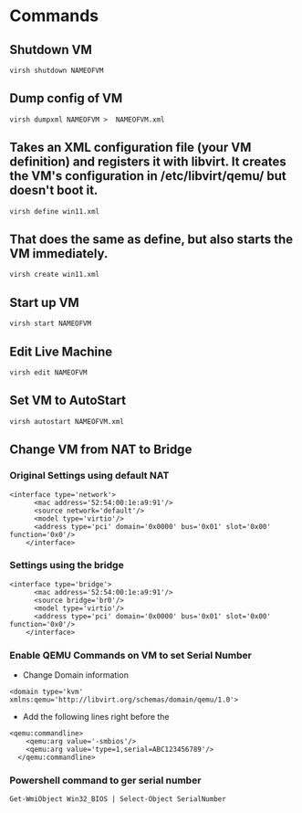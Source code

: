 # Commands

## Shutdown VM
```
virsh shutdown NAMEOFVM
```

## Dump config of VM
```
virsh dumpxml NAMEOFVM >  NAMEOFVM.xml
```

## Takes an XML configuration file (your VM definition) and registers it with libvirt. It creates the VM's configuration in /etc/libvirt/qemu/ but doesn't boot it.
```
virsh define win11.xml
```

##  That does the same as define, but also starts the VM immediately.
```
virsh create win11.xml
```

## Start up VM
```
virsh start NAMEOFVM
```

## Edit Live Machine
```
virsh edit NAMEOFVM
```
## Set VM to AutoStart
```
virsh autostart NAMEOFVM.xml
```


## Change VM from NAT to Bridge

### Original Settings using default NAT
```
<interface type='network'>
      <mac address='52:54:00:1e:a9:91'/>
      <source network='default'/>
      <model type='virtio'/>
      <address type='pci' domain='0x0000' bus='0x01' slot='0x00' function='0x0'/>
    </interface>
```
### Settings using the bridge 
```
<interface type='bridge'>
      <mac address='52:54:00:1e:a9:91'/>
      <source bridge='br0'/>
      <model type='virtio'/>
      <address type='pci' domain='0x0000' bus='0x01' slot='0x00' function='0x0'/>
    </interface>
```

### Enable QEMU Commands on VM to set Serial Number
- Change Domain information
```
<domain type='kvm' xmlns:qemu='http://libvirt.org/schemas/domain/qemu/1.0'>
```

- Add the following lines right before the </DOMAIN>
```
<qemu:commandline>
    <qemu:arg value='-smbios'/>
    <qemu:arg value='type=1,serial=ABC123456789'/>
  </qemu:commandline>
```

### Powershell command to ger serial number
```
Get-WmiObject Win32_BIOS | Select-Object SerialNumber
```
